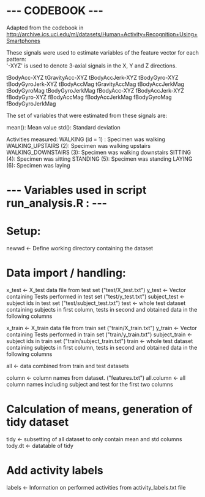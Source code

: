 # --- CODEBOOK ---
Adapted from the codebook in http://archive.ics.uci.edu/ml/datasets/Human+Activity+Recognition+Using+Smartphones

These signals were used to estimate variables of the feature vector for each pattern:  
'-XYZ' is used to denote 3-axial signals in the X, Y and Z directions.

tBodyAcc-XYZ
tGravityAcc-XYZ
tBodyAccJerk-XYZ
tBodyGyro-XYZ
tBodyGyroJerk-XYZ
tBodyAccMag
tGravityAccMag
tBodyAccJerkMag
tBodyGyroMag
tBodyGyroJerkMag
fBodyAcc-XYZ
fBodyAccJerk-XYZ
fBodyGyro-XYZ
fBodyAccMag
fBodyAccJerkMag
fBodyGyroMag
fBodyGyroJerkMag

The set of variables that were estimated from these signals are: 

mean(): Mean value
std(): Standard deviation

Activities measured:
WALKING (id = 1) : Specimen was walking
WALKING_UPSTAIRS (2): Specimen was walking upstairs
WALKING_DOWNSTAIRS (3): Specimen was walking downstairs
SITTING (4): Specimen was sitting
STANDING (5): Specimen was standing
LAYING (6): Specimen was laying


# --- Variables used in script run_analysis.R : ---
# Setup:
newwd <- Define working directory containing the dataset

# Data import / handling:
x_test <- X_test data file from test set ("test/X_test.txt")
y_test <- Vector containing Tests performed in test set ("test/y_test.txt")
subject_test <- subject ids in test set ("test/subject_test.txt")
test <- whole test dataset containing subjects in first column, tests in second and obtained data in the following columns

x_train <- X_train data file from train set ("train/X_train.txt")
y_train <- Vector containing Tests performed in train set ("train/y_train.txt")
subject_train <- subject ids in train set ("train/subject_train.txt")
train <- whole test dataset containing subjects in first column, tests in second and obtained data in the following columns

all <- data combined from train and test datasets

column <- column names from dataset. ("features.txt")
all.column <- all column names including subject and test for the first two columns

# Calculation of means, generation of tidy dataset
tidy <- subsetting of all dataset to only contain mean and std columns
tody.dt <- datatable of tidy

# Add activity labels
labels <- Information on performed activities from activity_labels.txt file

